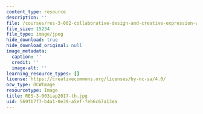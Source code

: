 ```yaml
---
content_type: resource
description: ''
file: /courses/res-3-002-collaborative-design-and-creative-expression-with-arduino-microcontrollers-january-iap-2017/569fb7f7b4a10e39a5effeb6c67a13ea_RES-3-003iap2017-th.jpg
file_size: 15234
file_type: image/jpeg
hide_download: true
hide_download_original: null
image_metadata:
  caption: ''
  credit: ''
  image-alt: ''
learning_resource_types: []
license: https://creativecommons.org/licenses/by-nc-sa/4.0/
ocw_type: OCWImage
resourcetype: Image
title: RES-3-003iap2017-th.jpg
uid: 569fb7f7-b4a1-0e39-a5ef-feb6c67a13ea
---
```

